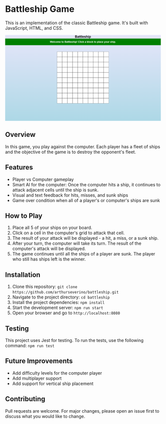 # Battleship Game

This is an implementation of the classic Battleship game. It's built with JavaScript, HTML, and CSS.

![Screenshot of Battleship Game](./src/Battleship.png)

## Overview

In this game, you play against the computer. Each player has a fleet of ships and the objective of the game is to destroy the opponent's fleet.

## Features

- Player vs Computer gameplay
- Smart AI for the computer: Once the computer hits a ship, it continues to attack adjacent cells until the ship is sunk.
- Visual and text feedback for hits, misses, and sunk ships
- Game over condition when all of a player's or computer's ships are sunk

## How to Play

1. Place all 5 of your ships on your board. 
2. Click on a cell in the computer's grid to attack that cell.
3. The result of your attack will be displayed - a hit, a miss, or a sunk ship.
4. After your turn, the computer will take its turn. The result of the computer's attack will be displayed.
5. The game continues until all the ships of a player are sunk. The player who still has ships left is the winner.

## Installation

1. Clone this repository: `git clone https://github.com/arthurseverino/battleship.git`
2. Navigate to the project directory: `cd battleship`
3. Install the project dependencies: `npm install`
4. Start the development server: `npm run start`
5. Open your browser and go to `http://localhost:8080`


## Testing

This project uses Jest for testing. To run the tests, use the following command: `npm run test`

## Future Improvements

- Add difficulty levels for the computer player
- Add multiplayer support
- Add support for vertical ship placement 

## Contributing

Pull requests are welcome. For major changes, please open an issue first to discuss what you would like to change.

